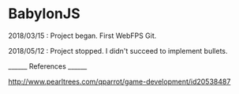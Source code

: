 # BabylonJS
2018/03/15 : Project began. First WebFPS Git.

2018/05/12 : Project stopped. I didn't succeed to implement bullets.

______ References ______

http://www.pearltrees.com/qparrot/game-development/id20538487
